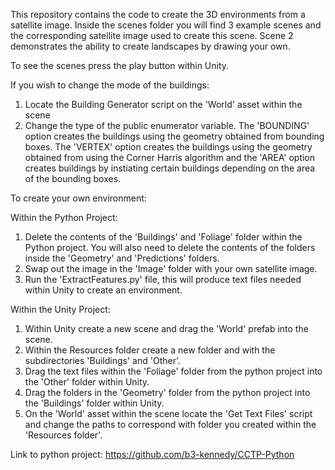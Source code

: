 This repository contains the code to create the 3D environments from a satellite image. Inside the scenes folder you will find 3 example scenes and the corresponding satellite image used to create this scene. Scene 2 demonstrates the ability to create landscapes by drawing your own. 

To see the scenes press the play button within Unity.

If you wish to change the mode of the buildings: 
1. Locate the Building Generator script on the 'World' asset within the scene
2. Change the type of the public enumerator variable. The 'BOUNDING' option creates the buildings using the geometry obtained from bounding boxes. The 'VERTEX' option creates the buildings using the geometry obtained from using the Corner Harris algorithm and the 'AREA' option creates buildings by instiating certain buildings depending on the area of the bounding boxes.


To create your own environment:

Within the Python Project:

1. Delete the contents of the 'Buildings' and 'Foliage' folder within the Python project. You will also need to delete the contents of the folders inside the 'Geometry' and 'Predictions' folders.
2. Swap out the image in the 'Image' folder with your own satellite image.
3. Run the 'ExtractFeatures.py' file, this will produce text files needed within Unity to create an environment.

Within the Unity Project:

1. Within Unity create a new scene and drag the 'World' prefab into the scene.
2. Within the Resources folder create a new folder and with the subdirectories 'Buildings' and 'Other'.
3. Drag the text files within the 'Foliage' folder from the python project into the 'Other' folder within Unity.
4. Drag the folders in the 'Geometry' folder from the python project into the 'Buildings' folder within Unity.
5. On the 'World' asset within the scene locate the 'Get Text Files' script and change the paths to correspond with folder you created within the 'Resources folder'.


Link to python project: https://github.com/b3-kennedy/CCTP-Python
